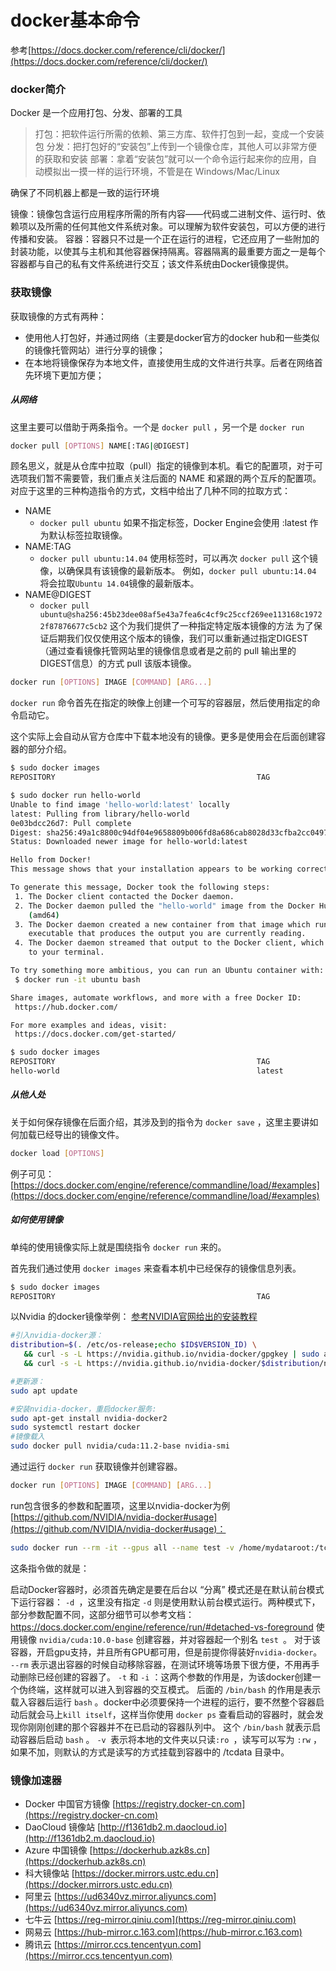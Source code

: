 # docker基本命令

参考[https://docs.docker.com/reference/cli/docker/](https://docs.docker.com/reference/cli/docker/)

### docker简介
Docker 是一个应用打包、分发、部署的工具
>打包：把软件运行所需的依赖、第三方库、软件打包到一起，变成一个安装包
分发：把打包好的“安装包”上传到一个镜像仓库，其他人可以非常方便的获取和安装
部署：拿着“安装包”就可以一个命令运行起来你的应用，自动模拟出一摸一样的运行环境，不管是在 Windows/Mac/Linux

确保了不同机器上都是一致的运行环境

镜像：镜像包含运行应用程序所需的所有内容——代码或二进制文件、运行时、依赖项以及所需的任何其他文件系统对象。可以理解为软件安装包，可以方便的进行传播和安装。
容器：容器只不过是一个正在运行的进程，它还应用了一些附加的封装功能，以使其与主机和其他容器保持隔离。容器隔离的最重要方面之一是每个容器都与自己的私有文件系统进行交互；该文件系统由Docker镜像提供。

### 获取镜像
获取镜像的方式有两种： 
* 使用他人打包好，并通过网络（主要是docker官方的docker hub和一些类似的镜像托管网站）进行分享的镜像；
* 在本地将镜像保存为本地文件，直接使用生成的文件进行共享。后者在网络首先环境下更加方便；

##### 从网络
这里主要可以借助于两条指令。一个是 `docker pull` ，另一个是 `docker run `
```bash
docker pull [OPTIONS] NAME[:TAG|@DIGEST]
```
顾名思义，就是从仓库中拉取（pull）指定的镜像到本机。看它的配置项，对于可选项我们暂不需要管，我们重点关注后面的 NAME 和紧跟的两个互斥的配置项。
对应于这里的三种构造指令的方式，文档中给出了几种不同的拉取方式：

* NAME
  * `docker pull ubuntu`
如果不指定标签，Docker Engine会使用 :latest 作为默认标签拉取镜像。
* NAME:TAG
  * `docker pull ubuntu:14.04`
使用标签时，可以再次 `docker pull` 这个镜像，以确保具有该镜像的最新版本。
例如，`docker pull ubuntu:14.04` 将会拉取`Ubuntu 14.04`镜像的最新版本。
* NAME@DIGEST
  * `docker pull ubuntu@sha256:45b23dee08af5e43a7fea6c4cf9c25ccf269ee113168c19722f87876677c5cb2`
这个为我们提供了一种指定特定版本镜像的方法
为了保证后期我们仅仅使用这个版本的镜像，我们可以重新通过指定DIGEST（通过查看镜像托管网站里的镜像信息或者是之前的 pull 输出里的DIGEST信息）的方式 pull 该版本镜像。


```bash
docker run [OPTIONS] IMAGE [COMMAND] [ARG...]
```

`docker run` 命令首先在指定的映像上创建一个可写的容器层，然后使用指定的命令启动它。

这个实际上会自动从官方仓库中下载本地没有的镜像。更多是使用会在后面创建容器的部分介绍。

```bash
$ sudo docker images
REPOSITORY                                             TAG                 IMAGE ID            CREATED             SIZE

$ sudo docker run hello-world
Unable to find image 'hello-world:latest' locally
latest: Pulling from library/hello-world
0e03bdcc26d7: Pull complete 
Digest: sha256:49a1c8800c94df04e9658809b006fd8a686cab8028d33cfba2cc049724254202
Status: Downloaded newer image for hello-world:latest

Hello from Docker!
This message shows that your installation appears to be working correctly.

To generate this message, Docker took the following steps:
 1. The Docker client contacted the Docker daemon.
 2. The Docker daemon pulled the "hello-world" image from the Docker Hub.
    (amd64)
 3. The Docker daemon created a new container from that image which runs the
    executable that produces the output you are currently reading.
 4. The Docker daemon streamed that output to the Docker client, which sent it
    to your terminal.

To try something more ambitious, you can run an Ubuntu container with:
 $ docker run -it ubuntu bash

Share images, automate workflows, and more with a free Docker ID:
 https://hub.docker.com/

For more examples and ideas, visit:
 https://docs.docker.com/get-started/

$ sudo docker images
REPOSITORY                                             TAG                 IMAGE ID            CREATED             SIZE
hello-world                                            latest              bf756fb1ae65        7 months ago        13.3kB

```

##### 从他人处
关于如何保存镜像在后面介绍，其涉及到的指令为 `docker save` ，这里主要讲如何加载已经导出的镜像文件。
```bash
docker load [OPTIONS]
```
例子可见：[https://docs.docker.com/engine/reference/commandline/load/#examples](https://docs.docker.com/engine/reference/commandline/load/#examples)

##### 如何使用镜像
单纯的使用镜像实际上就是围绕指令 `docker run` 来的。

首先我们通过使用 `docker images` 来查看本机中已经保存的镜像信息列表。
```bash
$ sudo docker images
REPOSITORY                                             TAG                 IMAGE ID            CREATED             SIZE
```
以Nvidia 的docker镜像举例：
[参考NVIDIA官网给出的安装教程](https://docs.nvidia.com/datacenter/cloud-native/container-toolkit/install-guide.html#docker)
```bash
#引入nvidia-docker源：
distribution=$(. /etc/os-release;echo $ID$VERSION_ID) \
   && curl -s -L https://nvidia.github.io/nvidia-docker/gpgkey | sudo apt-key add - \
   && curl -s -L https://nvidia.github.io/nvidia-docker/$distribution/nvidia-docker.list | sudo tee /etc/apt/sources.list.d/nvidia-docker.list

#更新源：
sudo apt update

#安装nvidia-docker，重启docker服务:
sudo apt-get install nvidia-docker2
sudo systemctl restart docker
#镜像载入
sudo docker pull nvidia/cuda:11.2-base nvidia-smi

```









通过运行 `docker run` 获取镜像并创建容器。
```bash
docker run [OPTIONS] IMAGE [COMMAND] [ARG...]
```
run包含很多的参数和配置项，这里以nvidia-docker为例[https://github.com/NVIDIA/nvidia-docker#usage](https://github.com/NVIDIA/nvidia-docker#usage)：
```bash
sudo docker run --rm -it --gpus all --name test -v /home/mydataroot:/tcdata:ro nvidia/cuda:10.0-base /bin/bash
```
这条指令做的就是：

启动Docker容器时，必须首先确定是要在后台以 “分离” 模式还是在默认前台模式下运行容器： `-d `，这里没有指定 `-d` 则是使用默认前台模式运行。两种模式下，部分参数配置不同，这部分细节可以参考文档：https://docs.docker.com/engine/reference/run/#detached-vs-foreground
使用镜像 `nvidia/cuda:10.0-base` 创建容器，并对容器起一个别名 `test `。
对于该容器，开启gpu支持，并且所有GPU都可用，但是前提你得装好`nvidia-docker`。
`--rm` 表示退出容器的时候自动移除容器，在测试环境等场景下很方便，不用再手动删除已经创建的容器了。
`-t` 和 `-i` ：这两个参数的作用是，为该docker创建一个伪终端，这样就可以进入到容器的交互模式。
后面的 `/bin/bash` 的作用是表示载入容器后运行 `bash` 。docker中必须要保持一个进程的运行，要不然整个容器启动后就会马上`kill itself`，这样当你使用 `docker ps` 查看启动的容器时，就会发现你刚刚创建的那个容器并不在已启动的容器队列中。 这个 `/bin/bash` 就表示启动容器后启动 `bash` 。
`-v `表示将本地的文件夹以只读`:ro `，读写可以写为 `:rw` ，如果不加，则默认的方式是读写的方式挂载到容器中的 /tcdata 目录中。



### 镜像加速器

* Docker 中国官方镜像	[https://registry.docker-cn.com](https://registry.docker-cn.com)
* DaoCloud 镜像站	[http://f1361db2.m.daocloud.io](http://f1361db2.m.daocloud.io)
* Azure 中国镜像	[https://dockerhub.azk8s.cn](https://dockerhub.azk8s.cn)
* 科大镜像站	[https://docker.mirrors.ustc.edu.cn](https://docker.mirrors.ustc.edu.cn)
* 阿里云	[https://ud6340vz.mirror.aliyuncs.com](https://ud6340vz.mirror.aliyuncs.com)
* 七牛云	[https://reg-mirror.qiniu.com](https://reg-mirror.qiniu.com)
* 网易云	[https://hub-mirror.c.163.com](https://hub-mirror.c.163.com)
* 腾讯云	[https://mirror.ccs.tencentyun.com](https://mirror.ccs.tencentyun.com)

